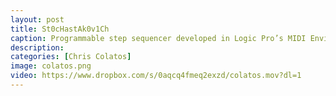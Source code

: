 ```yaml
---
layout: post
title: St0cHastAk0v1Ch
caption: Programmable step sequencer developed in Logic Pro’s MIDI Environment. Video features Mike Keneally on guitar. &nbsp;&nbsp; <a href="https://ccolatos.github.io/colatos_logic_step_sequencer.zip">CLICK <font color="red">HERE</font> TO DOWNLOAD THE SEQUENCER</a> 
description: 
categories: [Chris Colatos]
image: colatos.png
video: https://www.dropbox.com/s/0aqcq4fmeq2exzd/colatos.mov?dl=1
---
```

